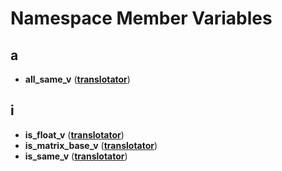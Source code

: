 
# Namespace Member Variables



## a

* **all\_same\_v** ([**translotator**](namespacetranslotator.md))


## i

* **is\_float\_v** ([**translotator**](namespacetranslotator.md))
* **is\_matrix\_base\_v** ([**translotator**](namespacetranslotator.md))
* **is\_same\_v** ([**translotator**](namespacetranslotator.md))




